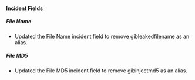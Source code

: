 
#### Incident Fields

##### File Name

- Updated the File Name incident field to remove gibleakedfilename as an alias.
##### File MD5

- Updated the File MD5 incident field to remove gibinjectmd5 as an alias.
